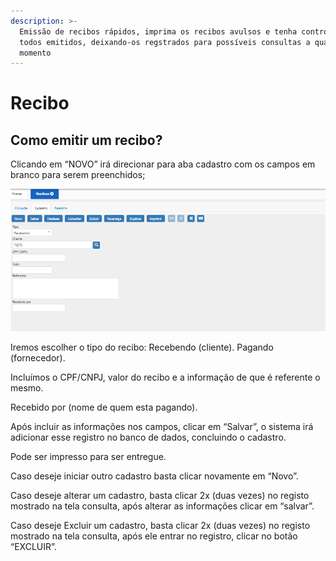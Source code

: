 ```yaml
---
description: >-
  Emissão de recibos rápidos, imprima os recibos avulsos e tenha controle sobre
  todos emitidos, deixando-os regstrados para possíveis consultas a qualquer
  momento
---
```


# Recibo

## Como emitir um recibo?

Clicando em “NOVO” irá direcionar para aba cadastro com os campos em branco para serem preenchidos;

![](../../../.gitbook/assets/cadrecibo.png)

Iremos escolher o tipo do recibo: Recebendo (cliente). Pagando (fornecedor).

Incluímos o CPF/CNPJ, valor do recibo e a informação de que é referente o mesmo.

Recebido por (nome de quem esta pagando).

Após incluir as informações nos campos, clicar em “Salvar”, o sistema irá adicionar esse registro no banco de dados, concluindo o cadastro.

Pode ser impresso para ser entregue.

Caso deseje iniciar outro cadastro basta clicar novamente em “Novo”.

Caso deseje alterar um cadastro, basta clicar 2x (duas vezes) no registo mostrado na tela consulta, após alterar as informações clicar em “salvar”.

Caso deseje Excluir um cadastro, basta clicar 2x (duas vezes) no registo mostrado na tela consulta, após ele entrar no registro, clicar no botão “EXCLUIR”.
